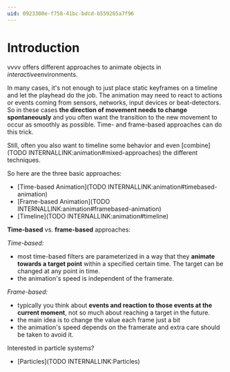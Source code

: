 ```yaml
---
uid: 0923300e-f758-41bc-bdcd-b559265a7f96
---
```


# Introduction


vvvv offers different approaches to animate objects in *interactive*environments.   

In many cases, it's not enough to just place static keyframes on a timeline and let the playhead do the job. The animation may need to react to actions or events coming from sensors, networks, input devices or beat-detectors. So in these cases **the direction of movement needs to change spontaneously** and you often want the transition to the new movement to occur as smoothly as possible. Time- and frame-based approaches can do this trick.  

Still, often you also want to timeline some behavior and even [combine](TODO INTERNALLINK:animation#mixed-approaches) the different techniques.  


 

So here are the three basic approaches:  

* [Time-based Animation](TODO INTERNALLINK:animation#timebased-animation)  
* [Frame-based Animation](TODO INTERNALLINK:animation#framebased-animation)  
* [Timeline](TODO INTERNALLINK:animation#timeline)  

  


**Time-based** vs. **frame-based** approaches:  

*Time-based:*  
* most time-based filters are parameterized in a way that they **animate towards a target point** within a specified certain time. The target can be changed at any point in time.  
* the animation's speed is independent of the framerate.  

*Frame-based:*  
* typically you think about **events and reaction to those events at the current moment**, not so much about reaching a target in the future.  
* the main idea is to change the value each frame just a bit  
* the animation's speed depends on the framerate and extra care should be taken to avoid it.  

Interested in particle systems?  
* [Particles](TODO INTERNALLINK:Particles)  




